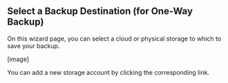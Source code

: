 ## Select a Backup Destination \(for One-Way Backup\)

On this wizard page, you can select a cloud or physical storage to which to save your backup.

\[image\]

You can add a new storage account by clicking the corresponding link.

